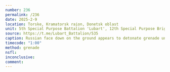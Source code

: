 ```yaml
---
number: 236
permalink: /236
date: 2025-2-9
location: Torske, Kramatorsk raion, Donetsk oblast
unit: 5th Special Purpose Battalion 'Lubart', 12th Special Purpose Brigade 'Azov'
source: https://t.me/Lubart_Battalion/535
caption: Russian face down on the ground appears to detonate grenade under himself
timecode: "1:00"
method: grenade
nsfl: 
inconclusive: 
comment: 
---
```

<script async src="https://telegram.org/js/telegram-widget.js?22" data-telegram-post="Lubart_Battalion/535" data-width="100%"></script>
